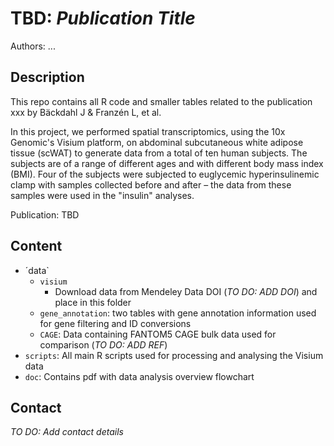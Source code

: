 # TBD: *Publication Title*

Authors: ...


## Description  

This repo contains all R code and smaller tables related to the publication xxx by Bäckdahl J & Franzén L, et al. 

In this project, we performed spatial transcriptomics, using the 10x Genomic's Visium platform, on abdominal subcutaneous white adipose tissue (scWAT) to generate data from a total of ten human subjects. The subjects are of a range of different ages and with different body mass index (BMI). Four of the subjects were subjected to euglycemic hyperinsulinemic clamp with samples collected before and after – the data from these samples were used in the "insulin" analyses.  


Publication: TBD


## Content  

* ´data`
  * `visium`  
    * Download data from Mendeley Data DOI (*TO DO: ADD DOI*)  and place in this folder  
  * `gene_annotation`: two tables with gene annotation information used for gene filtering and ID conversions  
  * `CAGE`: Data containing FANTOM5 CAGE bulk data used for comparison (*TO DO: ADD REF*)  
* `scripts`: All main R scripts used for processing and analysing the Visium data  
* `doc`: Contains pdf with data analysis overview flowchart  


## Contact  

*TO DO: Add contact details*

